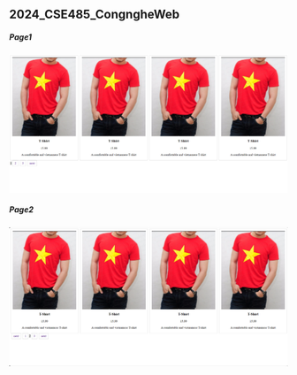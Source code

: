 ## 2024_CSE485_CongngheWeb ##
##### Page1 #####
![main](https://github.com/vanhieu0273/2024_CSE485_Cong-nghe-Web/blob/vanhieu/project21/screenshots/img.png)
##### Page2 #####
![page_2](https://github.com/vanhieu0273/2024_CSE485_Cong-nghe-Web/blob/vanhieu/project21/screenshots/img_1.png)
